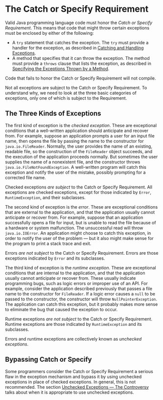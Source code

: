 <h1>The Catch or Specify Requirement</h1>
<p>Valid Java programming language code must honor the <i>Catch or Specify Requirement</i>. This means that code that might throw certain exceptions must be enclosed by either of the following:</p>
<ul>
<li>A <code>try</code> statement that catches the exception. The <code>try</code> must provide a handler for the exception, as described in 
<a class="TutorialLink" target="_top" href="handling.html">Catching and Handling Exceptions</a>.</li>
<li>A method that specifies that it can throw the exception. The method must provide a <code>throws</code> clause that lists the exception, as described in 
<a class="TutorialLink" target="_top" href="declaring.html">Specifying the Exceptions Thrown by a Method</a>.</li>
</ul>
<p>Code that fails to honor the Catch or Specify Requirement will not compile.</p>
<p>Not all exceptions are subject to the Catch or Specify Requirement. To understand why, we need to look at the three basic categories of exceptions, only one of which is subject to the Requirement.</p>
<h2>The Three Kinds of Exceptions</h2>
<p>The first kind of exception is the <i>checked exception</i>. These are exceptional conditions that a well-written application should anticipate and recover from. For example, suppose an application prompts a user for an input file name, then opens the file by passing the name to the constructor for <code>java.io.FileReader</code>. Normally, the user provides the name of an existing, readable file, so the construction of the <code>FileReader</code> object succeeds, and the execution of the application proceeds normally. But sometimes the user supplies the name of a nonexistent file, and the constructor throws <code>java.io.FileNotFoundException</code>. A well-written program will catch this exception and notify the user of the mistake, possibly prompting for a corrected file name.</p>
<p>Checked exceptions <i>are subject</i> to the Catch or Specify Requirement. All exceptions are checked exceptions, except for those indicated by <code>Error</code>, <code>RuntimeException</code>, and their subclasses.</p>
<p>The second kind of exception is the <i>error</i>. These are exceptional conditions that are external to the application, and that the application usually cannot anticipate or recover from. For example, suppose that an application successfully opens a file for input, but is unable to read the file because of a hardware or system malfunction. The unsuccessful read will throw <code>java.io.IOError</code>. An application might choose to catch this exception, in order to notify the user of the problem &#151; but it also might make sense for the program to print a stack trace and exit.</p>
<p>Errors <i>are not subject</i> to the Catch or Specify Requirement. Errors are those exceptions indicated by <code>Error</code> and its subclasses.</p>
<p>The third kind of exception is the <i>runtime exception</i>. These are exceptional conditions that are internal to the application, and that the application usually cannot anticipate or recover from. These usually indicate programming bugs, such as logic errors or improper use of an API. For example, consider the application described previously that passes a file name to the constructor for <code>FileReader</code>. If a logic error causes a <code>null</code> to be passed to the constructor, the constructor will throw <code>NullPointerException</code>. The application can catch this exception, but it probably makes more sense to eliminate the bug that caused the exception to occur.</p>
<p>Runtime exceptions <i>are not subject</i> to the Catch or Specify Requirement. Runtime exceptions are those indicated by <code>RuntimeException</code> and its subclasses.</p>
<p>Errors and runtime exceptions are collectively known as <i>unchecked exceptions</i>.</p>
<h2>Bypassing Catch or Specify</h2>
<p>Some programmers consider the Catch or Specify Requirement a serious flaw in the exception mechanism and bypass it by using unchecked exceptions in place of checked exceptions. In general, this is not recommended. The section 
<a class="TutorialLink" target="_top" href="runtime.html">Unchecked Exceptions &#151; The Controversy</a> talks about when it is appropriate to use unchecked exceptions.</p>

